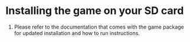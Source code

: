# Installing the game on your SD card #

  1. Please refer to the documentation that comes with the game package for updated installation and how to run instructions.